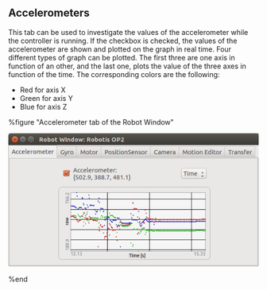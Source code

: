 ## Accelerometers

This tab can be used to investigate the values of the accelerometer while the
controller is running. If the checkbox is checked, the values of the
accelerometer are shown and plotted on the graph in real time. Four different
types of graph can be plotted. The first three are one axis in function of an
other, and the last one, plots the value of the three axes in function of the
time. The corresponding colors are the following:

- Red for axis X
- Green for axis Y
- Blue for axis Z

%figure "Accelerometer tab of the Robot Window"

![window_accel.png](images/window_accel.png)

%end
